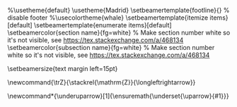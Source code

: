 %\usetheme{default}
\usetheme{Madrid}
\setbeamertemplate{footline}{} % disable footer
%\usecolortheme{whale}
\setbeamertemplate{itemize items}[default]
\setbeamertemplate{enumerate items}[default]
\setbeamercolor{section name}{fg=white}  % Make section number white so it's not visible, see https://tex.stackexchange.com/a/468134
\setbeamercolor{subsection name}{fg=white}  % Make section number white so it's not visible, see https://tex.stackexchange.com/a/468134

\setbeamersize{text margin left=15pt}

\newcommand{\trZ}{\stackrel{\mathrm{Z}}{\longleftrightarrow}}

\newcommand*{\underuparrow}[1]{\ensuremath{\underset{\uparrow}{#1}}}
